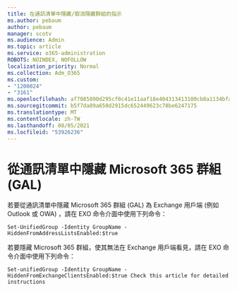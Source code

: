 ```yaml
---
title: 在通訊清單中隱藏/取消隱藏群組的指示
ms.author: pebaum
author: pebaum
manager: scotv
ms.audience: Admin
ms.topic: article
ms.service: o365-administration
ROBOTS: NOINDEX, NOFOLLOW
localization_priority: Normal
ms.collection: Adm_O365
ms.custom:
- "1200024"
- "3161"
ms.openlocfilehash: af7085890d295cf0c41e11aaf18e404313413100cb8a1134bfac051d5fa26996
ms.sourcegitcommit: b5f7da89a650d2915dc652449623c78be6247175
ms.translationtype: MT
ms.contentlocale: zh-TW
ms.lasthandoff: 08/05/2021
ms.locfileid: "53926236"
---
```

# <a name="hide-microsoft-365-group-from-address-list-gal"></a>從通訊清單中隱藏 Microsoft 365 群組 (GAL) 

若要從通訊清單中隱藏 Microsoft 365 群組 (GAL) 為 Exchange 用戶端 (例如 Outlook 或 OWA) ，請在 EXO 命令介面中使用下列命令：

`Set-UnifiedGroup -Identity GroupName -HiddenFromAddressListsEnabled:$true`

若要隱藏 Microsoft 365 群組，使其無法在 Exchange 用戶端看見，請在 EXO 命令介面中使用下列命令：

`Set-unifiedGroup -Identity GroupName -HiddenFromExchangeClientsEnabled:$true
Check this article for detailed instructions`

